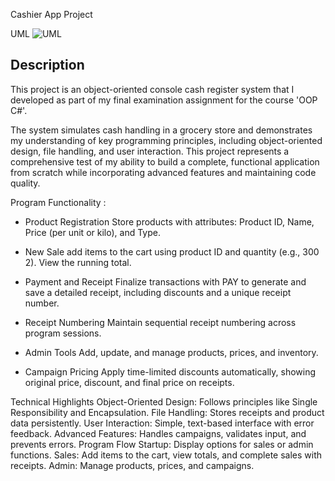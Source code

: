 Cashier App Project

UML
![UML](https://github.com/user-attachments/assets/597d1a29-a5e7-43c9-b835-3ea9d046bdfd)

## Description
This project is an object-oriented console cash register system that I developed as part of my final examination assignment for the course 'OOP C#'.

The system simulates cash handling in a grocery store and demonstrates my understanding of key programming principles, including object-oriented design, file handling, and user interaction. This project represents a comprehensive test of my ability to build a complete, functional application from scratch while incorporating advanced features and maintaining code quality.

Program Functionality :

- Product Registration
Store products with attributes: Product ID, Name, Price (per unit or kilo), and Type.

- New Sale
 add items to the cart using product ID and quantity (e.g., 300 2). View the running total.

- Payment and Receipt
Finalize transactions with PAY to generate and save a detailed receipt, including discounts and a unique receipt number.

- Receipt Numbering
Maintain sequential receipt numbering across program sessions.

- Admin Tools
Add, update, and manage products, prices, and inventory.

- Campaign Pricing
Apply time-limited discounts automatically, showing original price, discount, and final price on receipts.

Technical Highlights
Object-Oriented Design: Follows principles like Single Responsibility and Encapsulation.
File Handling: Stores receipts and product data persistently.
User Interaction: Simple, text-based interface with error feedback.
Advanced Features: Handles campaigns, validates input, and prevents errors.
Program Flow
Startup: Display options for sales or admin functions.
Sales: Add items to the cart, view totals, and complete sales with receipts.
Admin: Manage products, prices, and campaigns.

